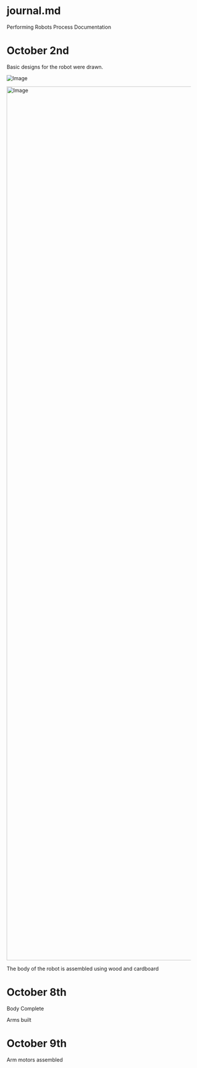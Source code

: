 # journal.md
Performing Robots Process Documentation


# October 2nd
Basic designs for the robot were drawn.

 ![Image](https://github.com/user-attachments/assets/c0b0d0c6-732e-4e25-9881-d42586ba24c7)


<img width="1668" height="2388" alt="Image" src="https://github.com/user-attachments/assets/1b4c6ab7-223d-4286-ad2a-42fd2286efa2" />


 
The body of the robot is assembled using wood and cardboard



# October 8th

Body Complete

Arms built



# October 9th

Arm motors assembled

